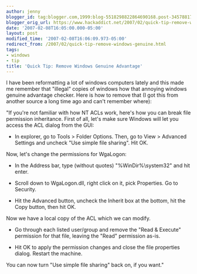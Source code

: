 ```yaml
---
author: jenny
blogger_id: tag:blogger.com,1999:blog-5518298822864690168.post-3457881781934037793
blogger_orig_url: https://www.hackaddict.net/2007/02/quick-tip-remove-windows-genuine.html
date: '2007-02-08T16:05:00.000-05:00'
layout: post
modified_time: '2007-02-08T16:06:09.973-05:00'
redirect_from: /2007/02/quick-tip-remove-windows-genuine.html
tags:
- windows
- tip
title: 'Quick Tip: Remove Windows Genuine Advantage'
---
```


I have been reformatting a lot of windows computers lately and this made me remember that "illegal" copies of windows how that annoying windows genuine advantage checker.  Here is how to remove that (I got this from another source a long time ago and can't remember where):



"If you're not familiar with how NT ACLs work, here's how you can break file permission inheritance. First of all, let's make sure  Windows  will let you access the ACL dialog from the GUI:<ul><li>In explorer, go to Tools &gt; Folder Options. Then, go to View &gt; Advanced Settings and uncheck "Use simple file sharing". Hit OK.</li></ul> <p>Now, let's change the permissions for WgaLogon:</p><ul><li>In the Address bar, type (without quotes) "%WinDir%\system32" and hit enter. <p> </p></li><li>Scroll down to WgaLogon.dll, right click on it, pick Properties. Go to Security.<p> </p></li><li>Hit the Advanced button, uncheck the Inherit box at the bottom, hit the Copy button, then hit OK.</li></ul> <p>Now we have a local copy of the ACL which we can modify.</p><ul><li>Go through each listed user/group and remove the "Read &amp; Execute" permission for that file, leaving the "Read" permission as-is.<p> </p></li><li>Hit OK to apply the permission changes and close the file properties dialog.  Restart the machine.</li></ul> <p>You can now turn "Use simple file sharing" back on, if you want." </p>
